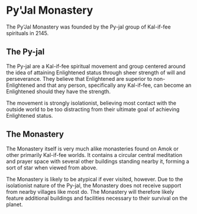 # Py'Jal Monastery
The Py'Jal Monastery was founded by the Py-jal group of Kal-if-fee spirituals in 2145. 
## The Py-jal
The Py-jal are a Kal-if-fee spiritual movement and group centered around the idea of attaining Enlightened status through sheer strength of will and perseverance. They believe that Enlightened are superior to non-Enlightened and that any person, specifically any Kal-if-fee, can become an Enlightened should they have the strength.  
  
The movement is strongly isolationist, believing most contact with the outside world to be too distracting from their ultimate goal of achieving Enlightened status.
## The Monastery
The Monastery itself is very much alike monasteries found on Amok or other primarily Kal-if-fee worlds. It contains a circular central meditation and prayer space with several other buildings standing nearby it, forming a sort of star when viewed from above.  
  
The Monastery is likely to be atypical if ever visited, however. Due to the isolationist nature of the Py-jal, the Monastery does not receive support from nearby villages like most do. The Monastery will therefore likely feature additional buildings and facilities necessary to their survival on the planet.
